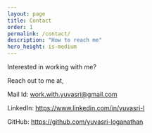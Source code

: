 ```yaml
---
layout: page
title: Contact
order: 1
permalink: /contact/
description: "How to reach me"
hero_height: is-medium
---
```


<p>Interested in working with me?
<p>Reach out to me at,
<p>Mail Id: <a href= "mailto: work.with.yuvasri@gmail.com"> work.with.yuvasri@gmail.com </a>
<p>LinkedIn: <a href= "https://www.linkedin.com/in/yuvasri-l/"> https://www.linkedin.com/in/yuvasri-l </a>
<p>GitHub: <a href= "https://github.com/yuvasri-loganathan"> https://github.com/yuvasri-loganathan </a>